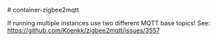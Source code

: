 # container-zigbee2mqtt

If running multiple instances use two different MQTT base topics! See: https://github.com/Koenkk/zigbee2mqtt/issues/3557